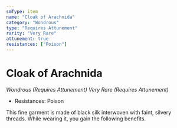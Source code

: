 ```yaml
---
smType: item
name: "Cloak of Arachnida"
category: "Wondrous"
type: "Requires Attunement"
rarity: "Very Rare"
attunement: true
resistances: ["Poison"]
---
```


# Cloak of Arachnida
*Wondrous (Requires Attunement) Very Rare (Requires Attunement)*

- Resistances: Poison

This fine garment is made of black silk interwoven with faint, silvery threads. While wearing it, you gain the following benefits.
